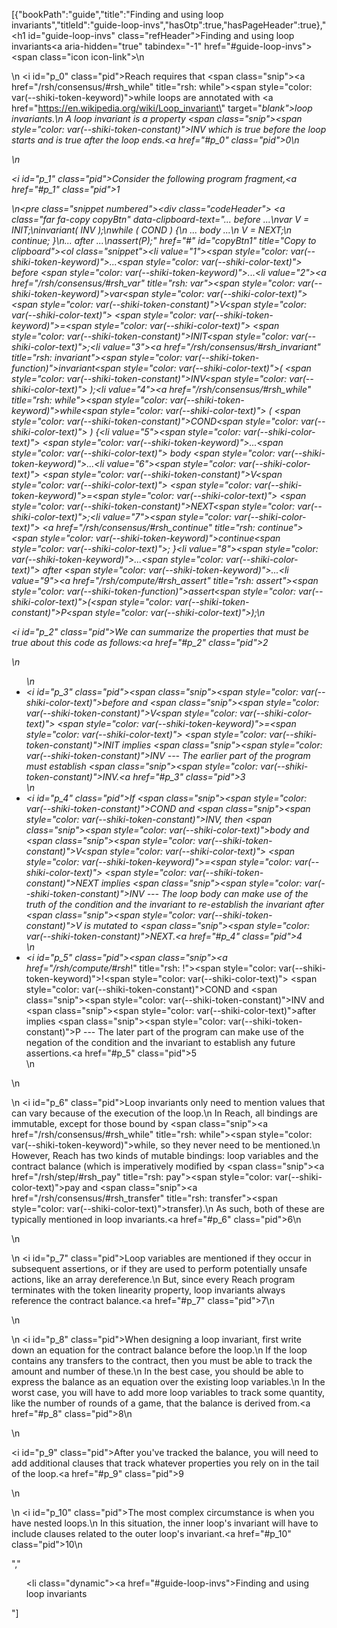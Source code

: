 [{"bookPath":"guide","title":"Finding and using loop invariants","titleId":"guide-loop-invs","hasOtp":true,"hasPageHeader":true},"<h1 id=\"guide-loop-invs\" class=\"refHeader\">Finding and using loop invariants<a aria-hidden=\"true\" tabindex=\"-1\" href=\"#guide-loop-invs\"><span class=\"icon icon-link\"></span></a></h1>\n<p>\n  <i id=\"p_0\" class=\"pid\"></i>Reach requires that <span class=\"snip\"><a href=\"/rsh/consensus/#rsh_while\" title=\"rsh: while\"><span style=\"color: var(--shiki-token-keyword)\">while</span></a></span> loops are annotated with <a href=\"https://en.wikipedia.org/wiki/Loop_invariant\" target=\"_blank\">loop invariants</a>.\n  A loop invariant is a property <span class=\"snip\"><span style=\"color: var(--shiki-token-constant)\">INV</span></span> which is true before the loop starts and is true after the loop ends.<a href=\"#p_0\" class=\"pid\">0</a>\n</p>\n<p><i id=\"p_1\" class=\"pid\"></i>Consider the following program fragment,<a href=\"#p_1\" class=\"pid\">1</a></p>\n<pre class=\"snippet numbered\"><div class=\"codeHeader\">&nbsp;<a class=\"far fa-copy copyBtn\" data-clipboard-text=\"... before ...\nvar V = INIT;\ninvariant( INV );\nwhile ( COND ) {\n ... body ...\n V = NEXT;\n continue; }\n... after ...\nassert(P);\" href=\"#\" id=\"copyBtn1\" title=\"Copy to clipboard\"></a></div><ol class=\"snippet\"><li value=\"1\"><span style=\"color: var(--shiki-token-keyword)\">...</span><span style=\"color: var(--shiki-color-text)\"> before </span><span style=\"color: var(--shiki-token-keyword)\">...</span></li><li value=\"2\"><a href=\"/rsh/consensus/#rsh_var\" title=\"rsh: var\"><span style=\"color: var(--shiki-token-keyword)\">var</span></a><span style=\"color: var(--shiki-color-text)\"> </span><span style=\"color: var(--shiki-token-constant)\">V</span><span style=\"color: var(--shiki-color-text)\"> </span><span style=\"color: var(--shiki-token-keyword)\">=</span><span style=\"color: var(--shiki-color-text)\"> </span><span style=\"color: var(--shiki-token-constant)\">INIT</span><span style=\"color: var(--shiki-color-text)\">;</span></li><li value=\"3\"><a href=\"/rsh/consensus/#rsh_invariant\" title=\"rsh: invariant\"><span style=\"color: var(--shiki-token-function)\">invariant</span></a><span style=\"color: var(--shiki-color-text)\">( </span><span style=\"color: var(--shiki-token-constant)\">INV</span><span style=\"color: var(--shiki-color-text)\"> );</span></li><li value=\"4\"><a href=\"/rsh/consensus/#rsh_while\" title=\"rsh: while\"><span style=\"color: var(--shiki-token-keyword)\">while</span></a><span style=\"color: var(--shiki-color-text)\"> ( </span><span style=\"color: var(--shiki-token-constant)\">COND</span><span style=\"color: var(--shiki-color-text)\"> ) {</span></li><li value=\"5\"><span style=\"color: var(--shiki-color-text)\"> </span><span style=\"color: var(--shiki-token-keyword)\">...</span><span style=\"color: var(--shiki-color-text)\"> body </span><span style=\"color: var(--shiki-token-keyword)\">...</span></li><li value=\"6\"><span style=\"color: var(--shiki-color-text)\"> </span><span style=\"color: var(--shiki-token-constant)\">V</span><span style=\"color: var(--shiki-color-text)\"> </span><span style=\"color: var(--shiki-token-keyword)\">=</span><span style=\"color: var(--shiki-color-text)\"> </span><span style=\"color: var(--shiki-token-constant)\">NEXT</span><span style=\"color: var(--shiki-color-text)\">;</span></li><li value=\"7\"><span style=\"color: var(--shiki-color-text)\"> </span><a href=\"/rsh/consensus/#rsh_continue\" title=\"rsh: continue\"><span style=\"color: var(--shiki-token-keyword)\">continue</span></a><span style=\"color: var(--shiki-color-text)\">; }</span></li><li value=\"8\"><span style=\"color: var(--shiki-token-keyword)\">...</span><span style=\"color: var(--shiki-color-text)\"> after </span><span style=\"color: var(--shiki-token-keyword)\">...</span></li><li value=\"9\"><a href=\"/rsh/compute/#rsh_assert\" title=\"rsh: assert\"><span style=\"color: var(--shiki-token-function)\">assert</span></a><span style=\"color: var(--shiki-color-text)\">(</span><span style=\"color: var(--shiki-token-constant)\">P</span><span style=\"color: var(--shiki-color-text)\">);</span></li></ol></pre>\n<p><i id=\"p_2\" class=\"pid\"></i>We can summarize the properties that must be true about this code as follows:<a href=\"#p_2\" class=\"pid\">2</a></p>\n<ul>\n  <li><i id=\"p_3\" class=\"pid\"></i><span class=\"snip\"><span style=\"color: var(--shiki-color-text)\">before</span></span> and <span class=\"snip\"><span style=\"color: var(--shiki-token-constant)\">V</span><span style=\"color: var(--shiki-color-text)\"> </span><span style=\"color: var(--shiki-token-keyword)\">=</span><span style=\"color: var(--shiki-color-text)\"> </span><span style=\"color: var(--shiki-token-constant)\">INIT</span></span> implies <span class=\"snip\"><span style=\"color: var(--shiki-token-constant)\">INV</span></span> --- The earlier part of the program must establish <span class=\"snip\"><span style=\"color: var(--shiki-token-constant)\">INV</span></span>.<a href=\"#p_3\" class=\"pid\">3</a></li>\n  <li><i id=\"p_4\" class=\"pid\"></i>If <span class=\"snip\"><span style=\"color: var(--shiki-token-constant)\">COND</span></span> and <span class=\"snip\"><span style=\"color: var(--shiki-token-constant)\">INV</span></span>, then <span class=\"snip\"><span style=\"color: var(--shiki-color-text)\">body</span></span> and <span class=\"snip\"><span style=\"color: var(--shiki-token-constant)\">V</span><span style=\"color: var(--shiki-color-text)\"> </span><span style=\"color: var(--shiki-token-keyword)\">=</span><span style=\"color: var(--shiki-color-text)\"> </span><span style=\"color: var(--shiki-token-constant)\">NEXT</span></span> implies <span class=\"snip\"><span style=\"color: var(--shiki-token-constant)\">INV</span></span> --- The loop body can make use of the truth of the condition and the invariant to re-establish the invariant after <span class=\"snip\"><span style=\"color: var(--shiki-token-constant)\">V</span></span> is mutated to <span class=\"snip\"><span style=\"color: var(--shiki-token-constant)\">NEXT</span></span>.<a href=\"#p_4\" class=\"pid\">4</a></li>\n  <li><i id=\"p_5\" class=\"pid\"></i><span class=\"snip\"><a href=\"/rsh/compute/#rsh_!\" title=\"rsh: !\"><span style=\"color: var(--shiki-token-keyword)\">!</span></a><span style=\"color: var(--shiki-color-text)\"> </span><span style=\"color: var(--shiki-token-constant)\">COND</span></span> and <span class=\"snip\"><span style=\"color: var(--shiki-token-constant)\">INV</span></span> and <span class=\"snip\"><span style=\"color: var(--shiki-color-text)\">after</span></span> implies <span class=\"snip\"><span style=\"color: var(--shiki-token-constant)\">P</span></span> --- The later part of the program can make use of the negation of the condition and the invariant to establish any future assertions.<a href=\"#p_5\" class=\"pid\">5</a></li>\n</ul>\n<p>\n  <i id=\"p_6\" class=\"pid\"></i>Loop invariants only need to mention values that can vary because of the execution of the loop.\n  In Reach, all bindings are immutable, except for those bound by <span class=\"snip\"><a href=\"/rsh/consensus/#rsh_while\" title=\"rsh: while\"><span style=\"color: var(--shiki-token-keyword)\">while</span></a></span>, so they never need to be mentioned.\n  However, Reach has two kinds of mutable bindings: loop variables and the contract balance (which is imperatively modified by <span class=\"snip\"><a href=\"/rsh/step/#rsh_pay\" title=\"rsh: pay\"><span style=\"color: var(--shiki-color-text)\">pay</span></a></span> and <span class=\"snip\"><a href=\"/rsh/consensus/#rsh_transfer\" title=\"rsh: transfer\"><span style=\"color: var(--shiki-color-text)\">transfer</span></a></span>).\n  As such, both of these are typically mentioned in loop invariants.<a href=\"#p_6\" class=\"pid\">6</a>\n</p>\n<p>\n  <i id=\"p_7\" class=\"pid\"></i>Loop variables are mentioned if they occur in subsequent assertions, or if they are used to perform potentially unsafe actions, like an array dereference.\n  But, since every Reach program terminates with the token linearity property, loop invariants always reference the contract balance.<a href=\"#p_7\" class=\"pid\">7</a>\n</p>\n<p>\n  <i id=\"p_8\" class=\"pid\"></i>When designing a loop invariant, first write down an equation for the contract balance before the loop.\n  If the loop contains any transfers to the contract, then you must be able to track the amount and number of these.\n  In the best case, you should be able to express the balance as an equation over the existing loop variables.\n  In the worst case, you will have to add more loop variables to track some quantity, like the number of rounds of a game, that the balance is derived from.<a href=\"#p_8\" class=\"pid\">8</a>\n</p>\n<p><i id=\"p_9\" class=\"pid\"></i>After you've tracked the balance, you will need to add additional clauses that track whatever properties you rely on in the tail of the loop.<a href=\"#p_9\" class=\"pid\">9</a></p>\n<p>\n  <i id=\"p_10\" class=\"pid\"></i>The most complex circumstance is when you have nested loops.\n  In this situation, the inner loop's invariant will have to include clauses related to the outer loop's invariant.<a href=\"#p_10\" class=\"pid\">10</a>\n</p>","<ul><li class=\"dynamic\"><a href=\"#guide-loop-invs\">Finding and using loop invariants</a></li></ul>"]